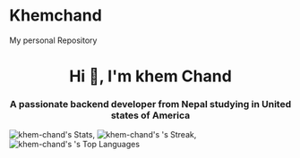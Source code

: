 # Khemchand
My personal Repository
<h1 align="center">Hi 👋, I'm khem Chand</h1>
<h3 align="center">A passionate backend developer from Nepal studying in United states of America</h3>

<p align="left">
</p>

![khem-chand's Stats](https://github-readme-stats.vercel.app/api?username=Khem-Chand&theme=vue-dark&show_icons=true&hide_border=true&count_private=true),
![khem-chand's 's Streak](https://github-readme-streak-stats.herokuapp.com/?user=khem-chand's&theme=vue-dark&hide_border=true),
![khem-chand's 's Top Languages](https://github-readme-stats.vercel.app/api/top-langs/?username=khem-chand's&theme=vue-dark&show_icons=true&hide_border=true&layout=compact)
